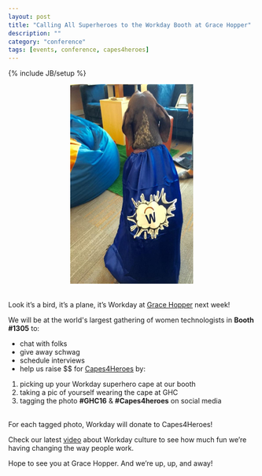 ```yaml
---
layout: post
title: "Calling All Superheroes to the Workday Booth at Grace Hopper"
description: ""
category: "conference"
tags: [events, conference, capes4heroes]
---
```

{% include JB/setup %}
<div style="margin:auto ; width:50%">
<img title="This dog supports Capes4Heroes" src="/assets/ghc16/workday_cape_dog.jpg"
  height="405" width="250"/>
</div>
<br/>

Look it’s a bird, it’s a plane, it’s Workday at [Grace Hopper](http://ghc.anitaborg.org/) next week!

We will be at the world's largest gathering of women technologists in **Booth #1305** to:

* chat with folks
* give away schwag
* schedule interviews
* help us raise $$ for [Capes4Heroes](http://capes4heroes.com/) by:
1. picking up your Workday superhero cape at our booth 
2. taking a pic of yourself wearing the cape at GHC
3. tagging the photo **#GHC16** & **#Capes4heroes** on social media

<br/>
For each tagged photo, Workday will donate to Capes4Heroes!

Check our latest [video](https://www.youtube.com/watch?v=Ky9DkwQuUjA&feature=youtu.be) about Workday culture to see how much fun we’re having changing the way people work.

Hope to see you at Grace Hopper.  And we’re up, up, and away!

